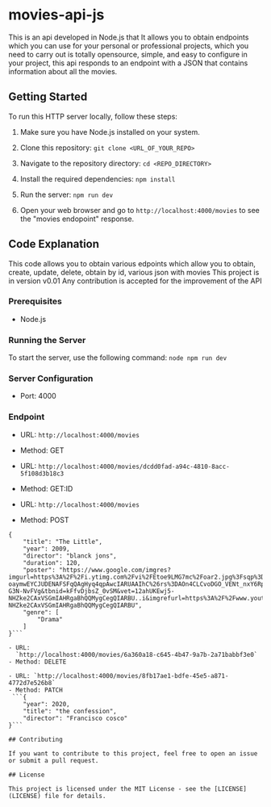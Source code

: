 # movies-api-js

This is an api developed in Node.js that It allows you to obtain endpoints which you can use for your personal or professional projects, which you need to carry out is totally opensource, simple, and easy to configure in your project, this api responds to an endpoint with a JSON that contains information about all the movies.

## Getting Started

To run this HTTP server locally, follow these steps:

1. Make sure you have Node.js installed on your system.

2. Clone this repository: `git clone <URL_OF_YOUR_REPO>`

3. Navigate to the repository directory: `cd <REPO_DIRECTORY>`

4. Install the required dependencies: `npm install`

5. Run the server: `npm run dev`

6. Open your web browser and go to `http://localhost:4000/movies` to see the "movies endopoint" response.

## Code Explanation

This code allows you to obtain various edpoints which allow you to obtain, create, update, delete, obtain by id, various json with movies This project is in version v0.01 Any contribution is accepted for the improvement of the API

### Prerequisites

- Node.js

### Running the Server

To start the server, use the following command: `node npm run dev`

### Server Configuration

- Port: 4000

### Endpoint

- URL: `http://localhost:4000/movies`
- Method: GET

- URL: `http://localhost:4000/movies/dcdd0fad-a94c-4810-8acc-5f108d3b18c3`
- Method: GET:ID

- URL: `http://localhost:4000/movies
`
- Method: POST

````
{
    "title": "The Little",
    "year": 2009,
    "director": "blanck jons",
    "duration": 120,
    "poster": "https://www.google.com/imgres?imgurl=https%3A%2F%2Fi.ytimg.com%2Fvi%2FEtoe9LMG7mc%2Foar2.jpg%3Fsqp%3D-oaymwEYCJUDENAFSFqQAgHyq4qpAwcIARUAAIhC%26rs%3DAOn4CLCvoDGO_VENt_nxY6Rp-G3N-NvFVg&tbnid=kFfvDjbsZ_0vSM&vet=12ahUKEwj5-NHZke2CAxVSGmIAHRgaBhQQMygCegQIARBU..i&imgrefurl=https%3A%2F%2Fwww.youtube.com%2Fc%2Fmidulive%2Fshorts&docid=lK_7Ak_GDk8vJM&w=405&h=720&q=foto%20midulive&ved=2ahUKEwj5-NHZke2CAxVSGmIAHRgaBhQQMygCegQIARBU",
    "genre": [
        "Drama"
    ]
}```

- URL:
  `http://localhost:4000/movies/6a360a18-c645-4b47-9a7b-2a71babbf3e0`
- Method: DELETE

- URL: `http://localhost:4000/movies/8fb17ae1-bdfe-45e5-a871-4772d7e526b8`
- Method: PATCH
 ```{
    "year": 2020,
    "title": "the confession",
    "director": "Francisco cosco"
}```

## Contributing

If you want to contribute to this project, feel free to open an issue or submit a pull request.

## License

This project is licensed under the MIT License - see the [LICENSE](LICENSE) file for details.

````
